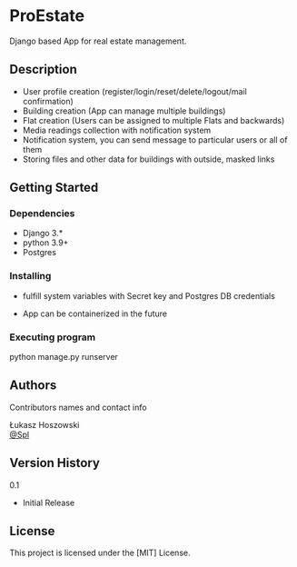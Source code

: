 # ProEstate 

Django based App for real estate management. 

## Description

+ User profile creation (register/login/reset/delete/logout/mail confirmation)
+ Building creation (App can manage multiple buildings)
+ Flat creation (Users can be assigned to multiple Flats and backwards)
+ Media readings collection with notification system
+ Notification system, you can send message to particular users or all of them
+ Storing files and other data for buildings with outside, masked links

## Getting Started

### Dependencies

+ Django 3.*
+ python 3.9+
+ Postgres

### Installing

+ fulfill system variables with Secret key and Postgres DB credentials

* App can be containerized in the future

### Executing program

python manage.py runserver

## Authors

Contributors names and contact info

Łukasz Hoszowski  
[@Spl](spl@g.pl)

## Version History

0.1
  + Initial Release

## License

This project is licensed under the [MIT] License.
